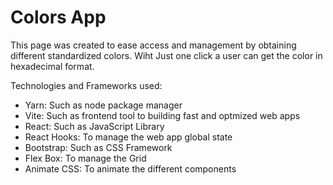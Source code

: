# Colors App

This page was created to ease access and management by obtaining different standardized colors. Wiht Just one click a user can get the color in hexadecimal format.

Technologies and Frameworks used:

- Yarn: Such as node package manager
- Vite: Such as frontend tool to building fast and optmized web apps
- React: Such as JavaScript Library
- React Hooks: To manage the web app global state
- Bootstrap: Such as CSS Framework
- Flex Box: To manage the Grid
- Animate CSS: To animate the different components




